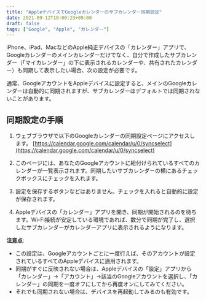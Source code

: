```yaml
---
title: "AppleデバイスでGoogleカレンダーのサブカレンダー同期設定"
date: 2021-09-12T10:00:23+09:00
draft: false
tags: ["Google", "Apple", "カレンダー"] 
---
```

<!--more-->
iPhone、iPad、MacなどのApple純正デバイスの「カレンダー」アプリで、Googleカレンダーのメインカレンダーだけでなく、自分で作成したサブカレンダー（「マイカレンダー」の下に表示されるカレンダーや、共有されたカレンダー）も同期して表示したい場合、次の設定が必要です。

通常、GoogleアカウントをAppleデバイスに設定すると、メインのGoogleカレンダーは自動的に同期されますが、サブカレンダーはデフォルトでは同期されないことがあります。

## 同期設定の手順

1.  ウェブブラウザで以下のGoogleカレンダーの同期設定ページにアクセスします。
    [https://calendar.google.com/calendar/u/0/syncselect](https://calendar.google.com/calendar/u/0/syncselect)

2.  このページには、あなたのGoogleアカウントに紐付けられているすべてのカレンダーが一覧表示されます。同期したいサブカレンダーの横にあるチェックボックスにチェックを入れます。

3.  設定を保存するボタンなどはありません。チェックを入れると自動的に設定が保存されます。

4.  Appleデバイスの「カレンダー」アプリを開き、同期が開始されるのを待ちます。Wi-Fi接続が安定している環境であれば、数分で同期が完了し、選択したサブカレンダーがカレンダーアプリに表示されるようになります。

**注意点**:
-   この設定は、Googleアカウントごとに一度行えば、そのアカウントが設定されているすべてのAppleデバイスに適用されます。
-   同期がすぐに反映されない場合は、Appleデバイスの「設定」アプリから「カレンダー」→「アカウント」→該当のGoogleアカウントを選択し、「カレンダー」の同期を一度オフにしてから再度オンにしてみてください。
-   それでも同期されない場合は、デバイスを再起動してみるのも有効です。
